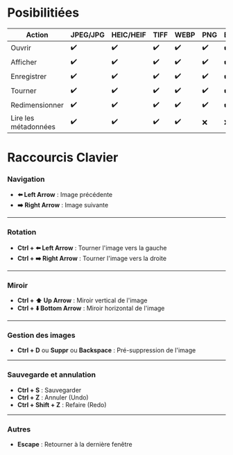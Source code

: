# Posibilitiées

| Action               | JPEG/JPG | HEIC/HEIF | TIFF | WEBP | PNG | BMP | SVG | RAW | GIF |
| -------------------- | -------- | --------- | ---- | ---- | --- | --- | --- | --- | --- |
| Ouvrir               | ✔️       | ✔️        | ✔️   | ✔️   | ✔️  | ✔️  | ✔️  | ❌   | ✔️  |
| Afficher             | ✔️       | ✔️        | ✔️   | ✔️   | ✔️  | ✔️  | ✔️  | ❌   | ❌   |
| Enregistrer          | ✔️       | ✔️        | ✔️   | ✔️   | ✔️  | ✔️  | ✔️  | ❌   | ❌   |
| Tourner              | ✔️       | ✔️        | ✔️   | ✔️   | ✔️  | ✔️  | ❌   | ❌   | ❌   |
| Redimensionner       | ✔️       | ✔️        | ✔️   | ✔️   | ✔️  | ✔️  | ❌   | ❌   | ❌   |
| Lire les métadonnées | ✔️       | ✔️        | ✔️   | ✔️   | ❌   | ❌   | ❌   | ❌   | ❌   |



# Raccourcis Clavier

### Navigation
- **⬅️ Left Arrow** : Image précédente  
- **➡️ Right Arrow** : Image suivante  

---

### Rotation
- **Ctrl + ⬅️ Left Arrow** : Tourner l'image vers la gauche  
- **Ctrl + ➡️ Right Arrow** : Tourner l'image vers la droite  

---

### Miroir
- **Ctrl + ⬆️ Up Arrow** : Miroir vertical de l'image  
- **Ctrl + ⬇️ Bottom Arrow** : Miroir horizontal de l'image  

---

### Gestion des images
- **Ctrl + D** ou **Suppr** ou **Backspace** : Pré-suppression de l'image  

---

### Sauvegarde et annulation
- **Ctrl + S** : Sauvegarder  
- **Ctrl + Z** : Annuler (Undo)  
- **Ctrl + Shift + Z** : Refaire (Redo)  

---

### Autres
- **Escape** : Retourner à la dernière fenêtre

